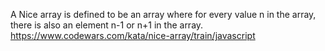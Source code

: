 A Nice array is defined to be an array where for every value n in the array, there is also an element n-1 or n+1 in the array.
https://www.codewars.com/kata/nice-array/train/javascript
